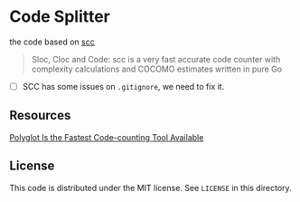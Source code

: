 # Code Splitter

the code based on [scc](https://github.com/boyter/scc)

> Sloc, Cloc and Code: scc is a very fast accurate code counter with complexity calculations and COCOMO estimates
> written in pure Go

- [ ] SCC has some issues on `.gitignore`, we need to fix it.

## Resources

[Polyglot Is the Fastest Code-counting Tool Available](http://blog.vmchale.com/article/polyglot-comparisons)

License
---

This code is distributed under the MIT license. See `LICENSE` in this directory.
